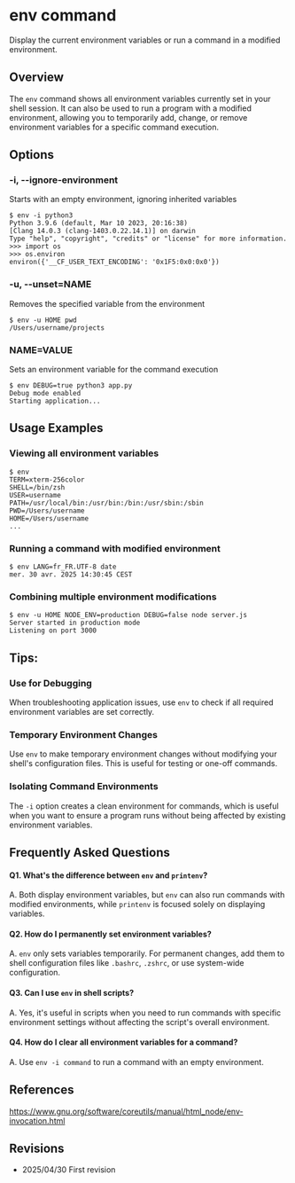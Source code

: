 # env command

Display the current environment variables or run a command in a modified environment.

## Overview

The `env` command shows all environment variables currently set in your shell session. It can also be used to run a program with a modified environment, allowing you to temporarily add, change, or remove environment variables for a specific command execution.

## Options

### **-i, --ignore-environment**

Starts with an empty environment, ignoring inherited variables

```console
$ env -i python3
Python 3.9.6 (default, Mar 10 2023, 20:16:38) 
[Clang 14.0.3 (clang-1403.0.22.14.1)] on darwin
Type "help", "copyright", "credits" or "license" for more information.
>>> import os
>>> os.environ
environ({'__CF_USER_TEXT_ENCODING': '0x1F5:0x0:0x0'})
```

### **-u, --unset=NAME**

Removes the specified variable from the environment

```console
$ env -u HOME pwd
/Users/username/projects
```

### **NAME=VALUE**

Sets an environment variable for the command execution

```console
$ env DEBUG=true python3 app.py
Debug mode enabled
Starting application...
```

## Usage Examples

### Viewing all environment variables

```console
$ env
TERM=xterm-256color
SHELL=/bin/zsh
USER=username
PATH=/usr/local/bin:/usr/bin:/bin:/usr/sbin:/sbin
PWD=/Users/username
HOME=/Users/username
...
```

### Running a command with modified environment

```console
$ env LANG=fr_FR.UTF-8 date
mer. 30 avr. 2025 14:30:45 CEST
```

### Combining multiple environment modifications

```console
$ env -u HOME NODE_ENV=production DEBUG=false node server.js
Server started in production mode
Listening on port 3000
```

## Tips:

### Use for Debugging

When troubleshooting application issues, use `env` to check if all required environment variables are set correctly.

### Temporary Environment Changes

Use `env` to make temporary environment changes without modifying your shell's configuration files. This is useful for testing or one-off commands.

### Isolating Command Environments

The `-i` option creates a clean environment for commands, which is useful when you want to ensure a program runs without being affected by existing environment variables.

## Frequently Asked Questions

#### Q1. What's the difference between `env` and `printenv`?
A. Both display environment variables, but `env` can also run commands with modified environments, while `printenv` is focused solely on displaying variables.

#### Q2. How do I permanently set environment variables?
A. `env` only sets variables temporarily. For permanent changes, add them to shell configuration files like `.bashrc`, `.zshrc`, or use system-wide configuration.

#### Q3. Can I use `env` in shell scripts?
A. Yes, it's useful in scripts when you need to run commands with specific environment settings without affecting the script's overall environment.

#### Q4. How do I clear all environment variables for a command?
A. Use `env -i command` to run a command with an empty environment.

## References

https://www.gnu.org/software/coreutils/manual/html_node/env-invocation.html

## Revisions

- 2025/04/30 First revision